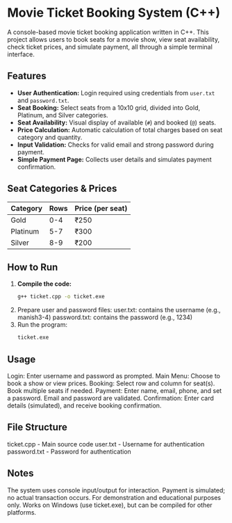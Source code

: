 # Movie Ticket Booking System (C++)

A console-based movie ticket booking application written in C++. This project allows users to book seats for a movie show, view seat availability, check ticket prices, and simulate payment, all through a simple terminal interface.

## Features

- **User Authentication:** Login required using credentials from `user.txt` and `password.txt`.
- **Seat Booking:** Select seats from a 10x10 grid, divided into Gold, Platinum, and Silver categories.
- **Seat Availability:** Visual display of available (`#`) and booked (`@`) seats.
- **Price Calculation:** Automatic calculation of total charges based on seat category and quantity.
- **Input Validation:** Checks for valid email and strong password during payment.
- **Simple Payment Page:** Collects user details and simulates payment confirmation.

## Seat Categories & Prices

| Category   | Rows   | Price (per seat) |
|------------|--------|------------------|
| Gold       | 0-4    | ₹250             |
| Platinum   | 5-7    | ₹300             |
| Silver     | 8-9    | ₹200             |

## How to Run

1. **Compile the code:**
   ```sh
   g++ ticket.cpp -o ticket.exe

2. Prepare user and password files:
    user.txt: contains the username (e.g., manish3-4)
    password.txt: contains the password (e.g., 1234)
3. Run the program:
    ```sh
    ticket.exe
    
## Usage
  Login: Enter username and password as prompted.
  Main Menu: Choose to book a show or view prices.
  Booking: Select row and column for seat(s). Book multiple seats if needed.
  Payment: Enter name, email, phone, and set a password. Email and password are validated.
  Confirmation: Enter card details (simulated), and receive booking confirmation.
## File Structure
  ticket.cpp - Main source code
  user.txt - Username for authentication
  password.txt - Password for authentication
## Notes
   The system uses console input/output for interaction.
   Payment is simulated; no actual transaction occurs.
   For demonstration and educational purposes only.
   Works on Windows (use ticket.exe), but can be compiled for other platforms.
